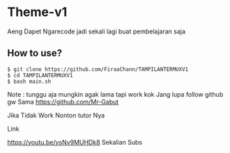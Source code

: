 # Theme-v1
Aeng Dapet Ngarecode jadi sekali lagi buat pembelajaran saja
## How to use?
```
$ git clone https://github.com/FiraaChann/TAMPILANTERMUXV1
$ cd TAMPILANTERMUXV1
$ bash main.sh
```
Note : tunggu aja mungkin agak lama tapi work kok Jang lupa follow github gw 
Sama https://github.com/Mr-Gabut

Jika Tidak Work Nonton tutor Nya 

Link

https://youtu.be/ysNv9MUHDk8 
Sekalian Subs 
